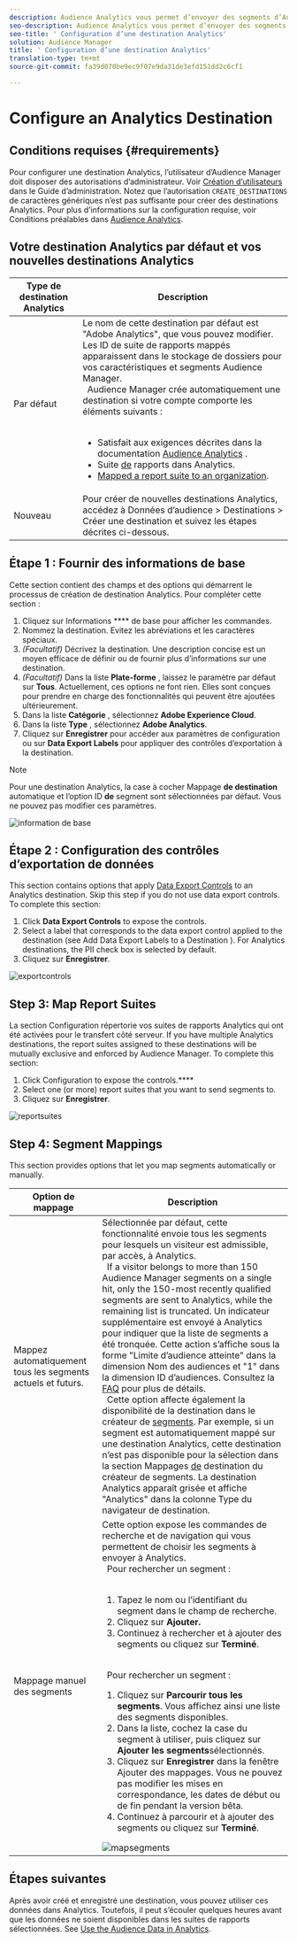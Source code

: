 ```yaml
---
description: Audience Analytics vous permet d’envoyer des segments d’Audience Manager vers Analytics. Pour utiliser cette fonctionnalité, créez une destination Analytics à laquelle vous associez des segments dans Audience Manager.
seo-description: Audience Analytics vous permet d’envoyer des segments d’Audience Manager vers Analytics. Pour utiliser cette fonctionnalité, créez une destination Analytics à laquelle vous associez des segments dans Audience Manager.
seo-title: ' Configuration d’une destination Analytics'
solution: Audience Manager
title: ' Configuration d’une destination Analytics'
translation-type: tm+mt
source-git-commit: fa39d070be9ec9f07e9da31de3efd151dd2c6cf1

---
```



# Configure an Analytics Destination

## Conditions requises {#requirements}

Pour configurer une destination Analytics, l’utilisateur d’Audience Manager doit disposer des autorisations d’administrateur. Voir [Création d’utilisateurs](/help/using/features/administration/administration-overview.md#create-users) dans le Guide d’administration. Notez que l’autorisation `CREATE_DESTINATIONS` [](/help/using/features/administration/administration-overview.md#wild-card-permissions) de caractères génériques n’est pas suffisante pour créer des destinations Analytics.
Pour plus d’informations sur la configuration requise, voir Conditions préalables dans [Audience Analytics](https://marketing.adobe.com/resources/help/en_US/analytics/audiences/).

## Votre destination Analytics par défaut et vos nouvelles destinations Analytics

| Type de destination Analytics | Description |
|---|---|
| Par défaut | Le nom de cette destination par défaut est "Adobe Analytics", que vous pouvez modifier. Les ID de suite de rapports mappés apparaissent dans le stockage de dossiers pour vos caractéristiques et segments Audience Manager. <br>  Audience Manager crée automatiquement une destination si votre compte comporte les éléments suivants : <br>  <ul><li>Satisfait aux exigences décrites dans la documentation [Audience Analytics](https://marketing.adobe.com/resources/help/en_US/analytics/audiences/) .</li><li>Suite [de](https://marketing.adobe.com/resources/help/en_US/sc/implement/ref-reports-report-suites.html) rapports dans Analytics.</li><li>[Mapped a report suite to an organization](https://marketing.adobe.com/resources/help/en_US/mcloud/report-suite-mapping.html).</li></ul> |
| Nouveau | Pour créer de nouvelles destinations Analytics, accédez à Données d’audience &gt; Destinations &gt; Créer une destination et suivez les étapes décrites ci-dessous. |

## Étape 1 : Fournir des informations de base

Cette section contient des champs et des options qui démarrent le processus de création de destination Analytics. Pour compléter cette section :

1. Cliquez sur Informations **** de base pour afficher les commandes.
2. Nommez la destination. Evitez les abréviations et les caractères spéciaux.
3. *(Facultatif)* Décrivez la destination. Une description concise est un moyen efficace de définir ou de fournir plus d’informations sur une destination.
4. *(Facultatif)* Dans la liste **Plate-forme** , laissez le paramètre par défaut sur **Tous**. Actuellement, ces options ne font rien. Elles sont conçues pour prendre en charge des fonctionnalités qui peuvent être ajoutées ultérieurement.
5. Dans la liste **Catégorie** , sélectionnez **Adobe Experience Cloud**.
6. Dans la liste **Type** , sélectionnez **Adobe Analytics**.
7. Cliquez sur **Enregistrer** pour accéder aux paramètres de configuration ou sur **Data Export Labels** pour appliquer des contrôles d’exportation à la destination.

>[!NOTE]
>
>Pour une destination Analytics, la case à cocher Mappage **de destination** automatique et l’option ID **de** segment sont sélectionnées par défaut. Vous ne pouvez pas modifier ces paramètres.

![information de base](assets/basicinformation.png)

## Étape 2 : Configuration des contrôles d’exportation de données

This section contains options that apply [Data Export Controls](/help/using/features/data-export-controls.md) to an Analytics destination. Skip this step if you do not use data export controls. To complete this section:

1. Click **Data Export Controls** to expose the controls.
1. Select a label that corresponds to the data export control applied to the destination (see Add Data Export Labels to a Destination ). [](/help/using/features/destinations/add-data-export-labels.md) For Analytics destinations, the PII check box is selected by default.
1. Cliquez sur **Enregistrer**.

![exportcontrols](assets/exportControls.png)

## Step 3: Map Report Suites

La section Configuration répertorie vos suites de rapports Analytics qui ont été activées pour le transfert côté serveur. If you have multiple Analytics destinations, the report suites assigned to these destinations will be mutually exclusive and enforced by Audience Manager. To complete this section:

1. Click Configuration to expose the controls.****
1. Select one (or more) report suites that you want to send segments to.
1. Cliquez sur **Enregistrer**.

![reportsuites](assets/reportSuites.png)

## Step 4: Segment Mappings

This section provides options that let you map segments automatically or manually.

| Option de mappage | Description |
|---|---|
| Mappez automatiquement tous les segments actuels et futurs. | Sélectionnée par défaut, cette fonctionnalité envoie tous les segments pour lesquels un visiteur est admissible, par accès, à Analytics. <br>  If a visitor belongs to more than 150 Audience Manager segments on a single hit, only the 150-most recently qualified segments are sent to Analytics, while the remaining list is truncated. Un indicateur supplémentaire est envoyé à Analytics pour indiquer que la liste de segments a été tronquée. Cette action s’affiche sous la forme "Limite d’audience atteinte" dans la dimension Nom des audiences et "1" dans la dimension ID d’audiences. Consultez la [FAQ](https://marketing.adobe.com/resources/help/en_US/analytics/audiences/mc-audiences-faqs.html) pour plus de détails. <br>  Cette option affecte également la disponibilité de la destination dans le créateur de [segments](/help/using/features/segments/segment-builder.md). Par exemple, si un segment est automatiquement mappé sur une destination Analytics, cette destination n’est pas disponible pour la sélection dans la section Mappages [de](/help/using/features/segments/segment-builder.md#segment-builder-controls-destinations) destination du créateur de segments. La destination Analytics apparaît grisée et affiche "Analytics" dans la colonne Type du navigateur de destination. |
| Mappage manuel des segments | Cette option expose les commandes de recherche et de navigation qui vous permettent de choisir les segments à envoyer à Analytics. <br>  Pour rechercher un segment : <br>  <ol><li>Tapez le nom ou l’identifiant du segment dans le champ de recherche.</li><li>Cliquez sur <b>Ajouter.</b></li><li>Continuez à rechercher et à ajouter des segments ou cliquez sur <b>Terminé</b>.</li></ol><br>  Pour rechercher un segment : <ol><li>Cliquez sur <b>Parcourir tous les segments</b>. Vous affichez ainsi une liste des segments disponibles.</li><li>Dans la liste, cochez la case du segment à utiliser, puis cliquez sur <b>Ajouter les segments</b>sélectionnés.</li><li>Cliquez sur <b>Enregistrer</b> dans la fenêtre Ajouter des mappages. Vous ne pouvez pas modifier les mises en correspondance, les dates de début ou de fin pendant la version bêta.</li><li>Continuez à parcourir et à ajouter des segments ou cliquez sur <b>Terminé</b>.</li></ol> ![mapsegments](assets/mapSegments.png) |

## Étapes suivantes

Après avoir créé et enregistré une destination, vous pouvez utiliser ces données dans Analytics. Toutefois, il peut s’écouler quelques heures avant que les données ne soient disponibles dans les suites de rapports sélectionnées. See [Use the Audience Data in Analytics](https://marketing.adobe.com/resources/help/en_US/analytics/audiences/use-audience-data-analytics.html).
